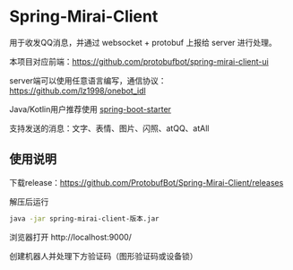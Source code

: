 # Spring-Mirai-Client

用于收发QQ消息，并通过 websocket + protobuf 上报给 server 进行处理。

本项目对应前端：https://github.com/protobufbot/spring-mirai-client-ui

server端可以使用任意语言编写，通信协议：https://github.com/lz1998/onebot_idl

Java/Kotlin用户推荐使用 [spring-boot-starter](https://github.com/protobufbot/pbbot-spring-boot-starter)

支持发送的消息：文字、表情、图片、闪照、atQQ、atAll

## 使用说明

下载release：https://github.com/ProtobufBot/Spring-Mirai-Client/releases

解压后运行
```bash
java -jar spring-mirai-client-版本.jar
```

浏览器打开 http://localhost:9000/

创建机器人并处理下方验证码（图形验证码或设备锁）
